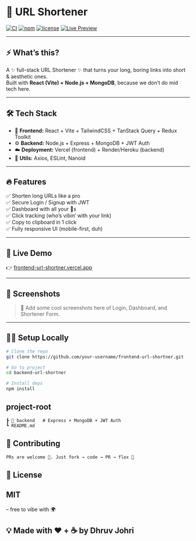 # 🔗 URL Shortener 

[![CI](https://img.shields.io/badge/CI-passing-brightgreen?style=flat-square&logo=github)](https://github.com/) [![npm](https://img.shields.io/badge/npm-v1.0.0-orange?style=flat-square&logo=npm)](https://www.npmjs.com/) [![license](https://img.shields.io/badge/license-MIT-blue?style=flat-square)](./LICENSE) [![Live Preview](https://img.shields.io/badge/Live-Preview-ff69b4?style=flat-square&logo=vercel)](https://frontend-url-shortner.vercel.app/)  

---

## ⚡ What’s this?
A ✨ full-stack URL Shortener ✨ that turns your long, boring links into short & aesthetic ones.  
Built with **React (Vite) + Node.js + MongoDB**, because we don’t do mid tech here.  

---

## 🛠️ Tech Stack
- 🎨 **Frontend:** React + Vite + TailwindCSS + TanStack Query + Redux Toolkit  
- ⚙️ **Backend:** Node.js + Express + MongoDB + JWT Auth  
- ☁️ **Deployment:** Vercel (frontend) + Render/Heroku (backend)  
- 🧩 **Utils:** Axios, ESLint, Nanoid  

---

## 🔥 Features
✅ Shorten long URLs like a pro  
✅ Secure Login / Signup with JWT  
✅ Dashboard with all your 🔗s  
✅ Click tracking (who’s vibin’ with your link)  
✅ Copy to clipboard in 1 click  
✅ Fully responsive UI (mobile-first, duh)  

---

## 🚀 Live Demo
👉 [frontend-url-shortner.vercel.app](https://frontend-url-shortner.vercel.app/)  

---

## 🎯 Screenshots
> 📸 Add some cool screenshots here of Login, Dashboard, and Shortener Form.  

---

## 🧑‍💻 Setup Locally
```bash
# Clone the repo
git clone https://github.com/your-username/frontend-url-shortner.git

# Go to project
cd backend-url-shortner

# Install deps
npm install
```
## project-root
```
┣ 📂 backend   # Express + MongoDB + JWT Auth
┗ README.md
```
## 🤝 Contributing
```
PRs are welcome 💌. Just fork → code → PR → flex 🚀
```
## 📜 License

## MIT
 – free to vibe with 🌍

## 💡 Made with ❤️ + ☕ by Dhruv Johri



